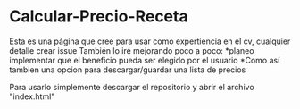 # Calcular-Precio-Receta
Esta es una página que cree para usar como expertiencia en el cv, cualquier detalle crear issue
También lo iré mejorando poco a poco:
*planeo implementar que el beneficio pueda ser elegido por el usuario
*Como así tambien una opcion para descargar/guardar una lista de precios

Para usarlo simplemente descargar el repositorio y abrir el archivo "index.html"
